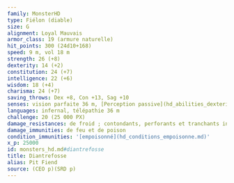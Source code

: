 ```yaml
---
family: MonsterHD
type: Fiélon (diable)
size: G
alignment: Loyal Mauvais
armor_class: 19 (armure naturelle)
hit_points: 300 (24d10+168)
speed: 9 m, vol 18 m
strength: 26 (+8)
dexterity: 14 (+2)
constitution: 24 (+7)
intelligence: 22 (+6)
wisdom: 18 (+4)
charisma: 24 (+7)
saving_throws: Dex +8, Con +13, Sag +10
senses: vision parfaite 36 m, [Perception passive](hd_abilities_dexterity_perception_passive.md) 14
languages: infernal, télépathie 36 m
challenge: 20 (25 000 PX)
damage_resistances: de froid ; contondants, perforants et tranchants infligés par des attaques non-magiques qui ne sont pas en argent
damage_immunities: de feu et de poison
condition_immunities: '[empoisonné](hd_conditions_empoisonne.md)'
x_p: 25000
id: monsters_hd.md#diantrefosse
title: Diantrefosse
alias: Pit Fiend
source: (CEO p)(SRD p)
---
```


